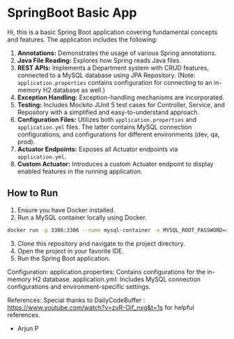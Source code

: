 # SpringBoot Basic App

Hi, this is a basic Spring Boot application covering fundamental concepts and features. The application includes the following:

1. **Annotations:** Demonstrates the usage of various Spring annotations.
2. **Java File Reading:** Explores how Spring reads Java files.
3. **REST APIs:** Implements a Department system with CRUD features, connected to a MySQL database using JPA Repository. (Note: `application.properties` contains configuration for connecting to an in-memory H2 database as well.)
4. **Exception Handling:** Exception-handling mechanisms are incorporated.
5. **Testing:** Includes Mockito JUnit 5 test cases for Controller, Service, and Repository with a simplified and easy-to-understand approach.
6. **Configuration Files:** Utilizes both `application.properties` and `application.yml` files. The latter contains MySQL connection configurations, and configurations for different environments (dev, qa, prod).
7. **Actuator Endpoints:** Exposes all Actuator endpoints via `application.yml`.
8. **Custom Actuator:** Introduces a custom Actuator endpoint to display enabled features in the running application.

## How to Run

1. Ensure you have Docker installed.
2. Run a MySQL container locally using Docker.

```bash
docker run -p 3306:3306 --name mysql-container -e MYSQL_ROOT_PASSWORD=root -e MYSQL_DATABASE=springbootdb -d mysql:latest
```

3. Clone this repository and navigate to the project directory.
4. Open the project in your favorite IDE.
5. Run the Spring Boot application.

Configuration: 
application.properties: Contains configurations for the in-memory H2 database.
application.yml: Includes MySQL connection configurations and environment-specific settings.

References: 
Special thanks to DailyCodeBuffer : https://www.youtube.com/watch?v=zvR-Oif_nxg&t=1s for helpful references.

- Arjun P
